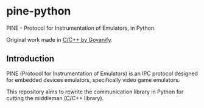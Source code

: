 # pine-python
PINE - Protocol for Instrumentation of Emulators, in Python.

Original work made in [C/C++ by Govanify](https://github.com/GovanifY/pine).

## Introduction
PINE (Protocol for Instrumentation of Emulators) is an IPC protocol designed for embedded devices emulators,
specifically video game emulators.

This repository aims to rewrite the communication library in Python for cutting the middleman (C/C++ library).